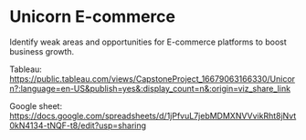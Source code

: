 # Unicorn E-commerce
Identify weak areas and opportunities for E-commerce platforms to boost business growth.


Tableau: https://public.tableau.com/views/CapstoneProject_16679063166330/Unicorn?:language=en-US&publish=yes&:display_count=n&:origin=viz_share_link

Google sheet: https://docs.google.com/spreadsheets/d/1jPfvuL7jebMDMXNVVvikRht8jNvt0kN4134-tNQF-t8/edit?usp=sharing
